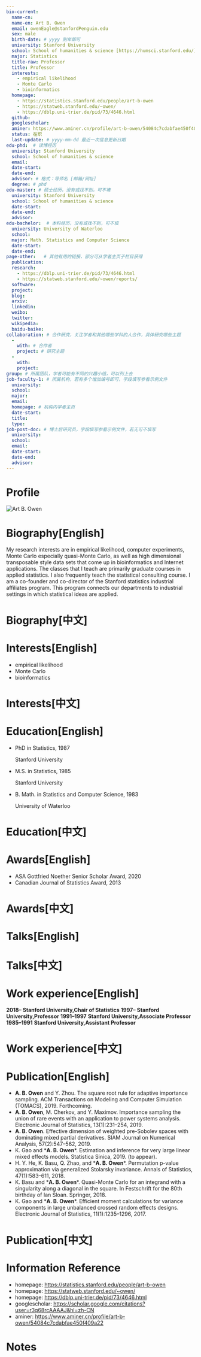 ```yaml
---
bio-current:
  name-cn: 
  name-en: Art B. Owen
  email: owenEagle@stanfordPenguin.edu
  sex: male
  birth-date: # yyyy 到年即可
  university: Stanford University 
  school: School of humanities & science [https://humsci.stanford.edu/]
  major: Statistics
  title-raw: Professor
  title: Professor
  interests: 
    - empirical likelihood
    - Monte Carlo
    - bioinformatics
  homepage: 
    - https://statistics.stanford.edu/people/art-b-owen 
    - https://statweb.stanford.edu/~owen/
    - https://dblp.uni-trier.de/pid/73/4646.html 
  github: 
  googlescholar:  
  aminer: https://www.aminer.cn/profile/art-b-owen/54084c7cdabfae450f409a22
  status: 在职
  last-update: # yyyy-mm-dd 最近一次信息更新日期
edu-phd:  # 读博经历
  university: Stanford University
  school: School of humanities & science
  email: 
  date-start: 
  date-end: 
  advisor: # 格式：导师名 [邮箱/网址]
  degree: # phd
edu-master: # 硕士经历，没有或找不到，可不填
  university: Stanford University
  school: School of humanities & science
  date-start: 
  date-end: 
  advisor:
edu-bachelor:  # 本科经历，没有或找不到，可不填
  university: University of Waterloo
  school: 
  major: Math. Statistics and Computer Science 
  date-start: 
  date-end: 
page-other:   # 其他有用的链接，部分可从学者主页子栏目获得
  publication: 
  research: 
    - https://dblp.uni-trier.de/pid/73/4646.html
    - https://statweb.stanford.edu/~owen/reports/
  software: 
  project: 
  blog: 
  arxiv: 
  linkedin: 
  weibo:
  twitter:
  wikipedia:
  baidu-baike:
collaboration: # 合作研究，关注学者和其他哪些学科的人合作，具体研究哪些主题
  - 
    with: # 合作者
    project: # 研究主题
  - 
    with: 
    project: 
group: # 所属团队，学者可能有不同的兴趣小组，可以列上去
job-faculty-1: # 所属机构，若有多个增加编号即可，字段填写参看示例文件
  university: 
  school: 
  major: 
  email: 
  homepage: # 机构内学者主页
  date-start: 
  title: 
  type: 
job-post-doc: # 博士后研究员，字段填写参看示例文件，若无可不填写
  university: 
  school: 
  email: 
  date-start: 
  date-end: 
  advisor: 
---
```


# Profile

![Art B. Owen](https://statistics.stanford.edu/sites/g/files/sbiybj6031/f/styles/large-square/public/OwenAB.jpg?itok=elTOE6fL)

# Biography[English]

My research interests are in empirical likelihood, computer experiments, Monte Carlo especially quasi-Monte Carlo, as well as high dimensional transposable style data sets that come up in bioinformatics and Internet applications. The classes that I teach are primarily graduate courses in applied statistics. I also frequently teach the statistical consulting course. I am a co-founder and co-director of the Stanford statistics industrial affiliates program. This program connects our departments to industrial settings in which statistical ideas are applied.

# Biography[中文]

# Interests[English]

- empirical likelihood
- Monte Carlo
- bioinformatics

# Interests[中文]

# Education[English]

- PhD in Statistics, 1987
    
    Stanford University

- M.S. in Statistics, 1985
    
    Stanford University

- B. Math. in Statistics and Computer Science, 1983
    
    University of Waterloo

# Education[中文]

# Awards[English]
- ASA Gottfried Noether Senior Scholar Award, 2020
- Canadian Journal of Statistics Award, 2013

# Awards[中文]

# Talks[English]

# Talks[中文]

# Work experience[English]

**2018–** **Stanford University,Chair of Statistics**
**1997–** **Stanford University,Professor**
**1991–1997** **Stanford University,Associate Professor**
**1985–1991** **Stanford University,Assistant Professor**

# Work experience[中文]

# Publication[English]
- **A. B. Owen** and Y. Zhou. The square root rule for adaptive importance sampling. ACM Transactions on Modeling and Computer Simulation (TOMACS), 2019. Forthcoming.
- **A. B. Owen**, M. Cherkov, and Y. Maximov. Importance sampling the
union of rare events with an application to power systems analysis. Electronic Journal of Statistics, 13(1):231–254, 2019.
- **A. B. Owen**. Effective dimension of weighted pre-Sobolev spaces with dominating mixed partial derivatives. SIAM Journal on Numerical Analysis,
57(2):547–562, 2019.
- K. Gao and \***A. B. Owen**\*. Estimation and inference for very large linear
mixed effects models. Statistica Sinica, 2019. (to appear).
- H. Y. He, K. Basu, Q. Zhao, and \***A. B. Owen**\*. Permutation p-value
approximation via generalized Stolarsky invariance. Annals of Statistics,
47(1):583–611, 2018.
- K. Basu and \***A. B. Owen**\*. Quasi-Monte Carlo for an integrand with a
singularity along a diagonal in the square. In Festschrift for the 80th
birthday of Ian Sloan. Springer, 2018.
- K. Gao and \***A. B. Owen**\*. Efficient moment calculations for variance components in large unbalanced crossed random effects designs. Electronic
Journal of Statistics, 11(1):1235–1296, 2017.
# Publication[中文]

# Information Reference

- homepage: https://statistics.stanford.edu/people/art-b-owen 
- homepage: https://statweb.stanford.edu/~owen/
- homepage: https://dblp.uni-trier.de/pid/73/4646.html
- googlescholar: https://scholar.google.com/citations?user=r3q68rcAAAAJ&hl=zh-CN 
- aminer: https://www.aminer.cn/profile/art-b-owen/54084c7cdabfae450f409a22

# Notes